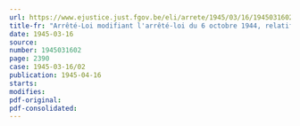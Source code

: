 ```yaml
---
url: https://www.ejustice.just.fgov.be/eli/arrete/1945/03/16/1945031602/justel
title-fr: "Arrêté-Loi modifiant l'arrêté-loi du 6 octobre 1944, relatif au contrôle des changes"
date: 1945-03-16
source:
number: 1945031602
page: 2390
case: 1945-03-16/02
publication: 1945-04-16
starts:
modifies:
pdf-original:
pdf-consolidated:
---
```


